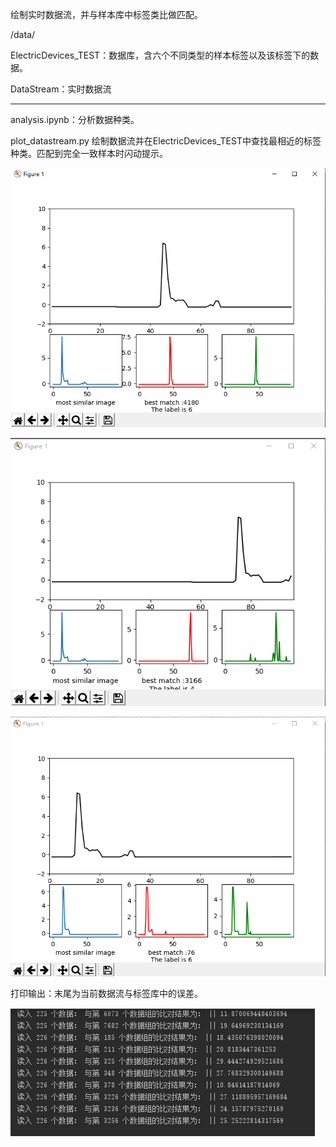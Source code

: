 绘制实时数据流，并与样本库中标签类比做匹配。

/data/

ElectricDevices_TEST：数据库，含六个不同类型的样本标签以及该标签下的数据。

DataStream：实时数据流

------------------------------------------------------------------------------------

analysis.ipynb：分析数据种类。

plot_datastream.py 绘制数据流并在ElectricDevices_TEST中查找最相近的标签种类。匹配到完全一致样本时闪动提示。



![plot1](https://github.com/shuziP/plot-matching_datastream/blob/master/screenshot/plot1.png)

![plot3](https://github.com/shuziP/plot-matching_datastream/blob/master/screenshot/plot3.png)

![plot2](https://github.com/shuziP/plot-matching_datastream/blob/master/screenshot/plot2.png)

打印输出：末尾为当前数据流与标签库中的误差。

![print](https://github.com/shuziP/plot-matching_datastream/blob/master/screenshot/print.png)
